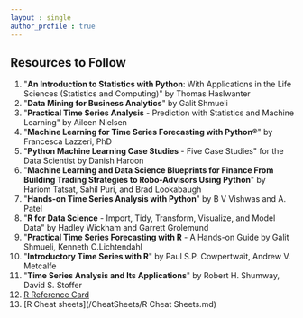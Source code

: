 ```yaml
---
layout : single  
author_profile : true
---
```


## Resources to Follow

1. "**An Introduction to Statistics with Python**: With Applications in the Life Sciences (Statistics and Computing)" by Thomas Haslwanter  
2. "**Data Mining for Business Analytics**" by  Galit Shmueli
3. "**Practical Time Series Analysis** - Prediction with Statistics and Machine Learning" by Aileen Nielsen
4. "**Machine Learning for Time Series Forecasting with Python®**" by Francesca Lazzeri, PhD
5. "**Python Machine Learning Case Studies** - Five Case Studies" for the Data Scientist by Danish Haroon
6. "**Machine Learning and Data Science Blueprints for Finance From Building Trading Strategies to Robo-Advisors Using Python**" by Hariom Tatsat, Sahil Puri, and Brad Lookabaugh  
7. "**Hands-on Time Series Analysis with Python**" by B V Vishwas and A. Patel
8. "**R for Data Science** - Import, Tidy, Transform, Visualize, and Model Data" by Hadley Wickham and Garrett Grolemund <Highly Recommended>  
9. "**Practical Time Series Forecasting with R** - A Hands-on Guide by Galit Shmueli, Kenneth C.Lichtendahl  
10. "**Introductory Time Series with R**" by Paul S.P. Cowpertwait, Andrew V. Metcalfe  
11. "**Time Series Analysis and Its Applications**" by Robert H. Shumway, David S. Stoffer 
12. [R Reference Card](/CheatSheets/R_ReferenceCard.pdf)
13. [R Cheat sheets](/CheatSheets/R Cheat Sheets.md)
